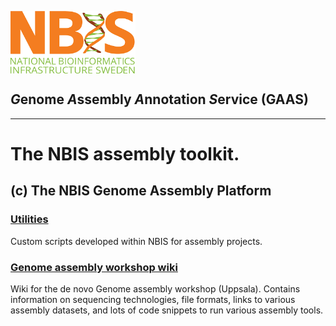
[<img align="center" src="../NBIS.png" width="200" height="100" />](https://nbis.se) 
<h2 ><em>G</em>enome <em>A</em>ssembly <em>A</em>nnotation <i>S</i>ervice (GAAS)</h2>

---------------------------

# The NBIS assembly toolkit.

## (c) The NBIS Genome Assembly Platform

### [Utilities](utilities)
Custom scripts developed within NBIS for assembly projects.

### [Genome assembly workshop wiki](https://github.com/NBISweden/workshop-genome_assembly/wiki)
Wiki for the de novo Genome assembly workshop (Uppsala). Contains information on sequencing technologies,
file formats, links to various assembly datasets, and lots of code snippets to run various assembly tools.

